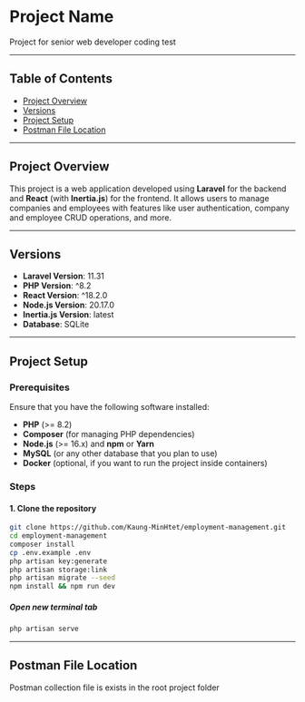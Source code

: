 # Project Name

Project for senior web developer coding test

---

## Table of Contents
- [Project Overview](#project-overview)
- [Versions](#versions)
- [Project Setup](#project-setup)
- [Postman File Location](#postman-file)

---

## Project Overview

This project is a web application developed using **Laravel** for the backend and **React** (with **Inertia.js**) for the frontend. It allows users to manage companies and employees with features like user authentication, company and employee CRUD operations, and more.

---

## Versions

- **Laravel Version**: 11.31
- **PHP Version**: ^8.2
- **React Version**: ^18.2.0
- **Node.js Version**: 20.17.0
- **Inertia.js Version**: latest
- **Database**: SQLite

---

## Project Setup

### Prerequisites

Ensure that you have the following software installed:
- **PHP** (>= 8.2)
- **Composer** (for managing PHP dependencies)
- **Node.js** (>= 16.x) and **npm** or **Yarn**
- **MySQL** (or any other database that you plan to use)
- **Docker** (optional, if you want to run the project inside containers)

### Steps

#### 1. Clone the repository

```bash
git clone https://github.com/Kaung-MinHtet/employment-management.git
cd employment-management
composer install
cp .env.example .env
php artisan key:generate
php artisan storage:link
php artisan migrate --seed
npm install && npm run dev
```

##### Open new terminal tab
```bash
php artisan serve
```

---

## Postman File Location

Postman collection file is exists in the root project folder